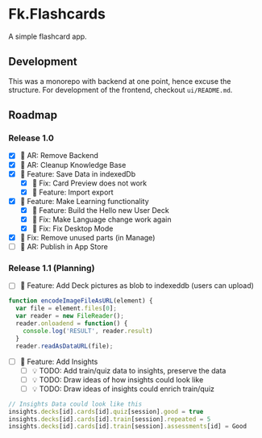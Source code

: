 # Fk.Flashcards
A simple flashcard app.

## Development
This was a monorepo with backend at one point, hence excuse the structure. For development of the frontend, checkout `ui/README.md`.

## Roadmap

### Release 1.0

- [x] 🚧 AR: Remove Backend
- [x] 🚧 AR: Cleanup Knowledge Base
- [x] 🚀 Feature: Save Data in indexedDb
  - [x] 🐛 Fix: Card Preview does not work
  - [x] 🚀 Feature: Import export
- [x] 🚀 Feature: Make Learning functionality
  - [x] 🚀 Feature: Build the Hello new User Deck
  - [x] 🐛 Fix: Make Language change work again
  - [x] 🐛 Fix: Fix Desktop Mode
- [x] 🐛 Fix: Remove unused parts (in Manage)
- [ ] 🚧 AR: Publish in App Store

### Release 1.1 (Planning)

- [ ] 🚀 Feature: Add Deck pictures as blob to indexeddb (users can upload)

```js
function encodeImageFileAsURL(element) {
  var file = element.files[0];
  var reader = new FileReader();
  reader.onloadend = function() {
    console.log('RESULT', reader.result)
  }
  reader.readAsDataURL(file);
```

- [ ] 🚀 Feature: Add Insights
  - [ ] 💡 TODO: Add train/quiz data to insights, preserve the data  
  - [ ] 💡 TODO: Draw ideas of how insights could look like  
  - [ ] 💡 TODO: Draw ideas of insights could enrich train/quiz

```js
// Insights Data could look like this
insights.decks[id].cards[id].quiz[session].good = true
insights.decks[id].cards[id].train[session].repeated = 5
insights.decks[id].cards[id].train[session].assessments[id] = Good
```